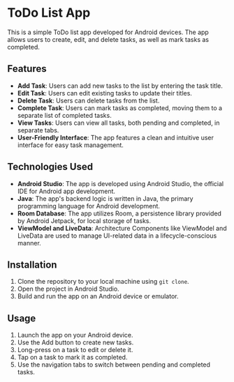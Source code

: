 # ToDo List App

This is a simple ToDo list app developed for Android devices. The app allows users to create, edit, and delete tasks, as well as mark tasks as completed.

## Features

- **Add Task**: Users can add new tasks to the list by entering the task title.
- **Edit Task**: Users can edit existing tasks to update their titles.
- **Delete Task**: Users can delete tasks from the list.
- **Complete Task**: Users can mark tasks as completed, moving them to a separate list of completed tasks.
- **View Tasks**: Users can view all tasks, both pending and completed, in separate tabs.
- **User-Friendly Interface**: The app features a clean and intuitive user interface for easy task management.

## Technologies Used

- **Android Studio**: The app is developed using Android Studio, the official IDE for Android app development.
- **Java**: The app's backend logic is written in Java, the primary programming language for Android development.
- **Room Database**: The app utilizes Room, a persistence library provided by Android Jetpack, for local storage of tasks.
- **ViewModel and LiveData**: Architecture Components like ViewModel and LiveData are used to manage UI-related data in a lifecycle-conscious manner.

## Installation

1. Clone the repository to your local machine using `git clone`.
2. Open the project in Android Studio.
3. Build and run the app on an Android device or emulator.

## Usage

1. Launch the app on your Android device.
2. Use the Add button to create new tasks.
3. Long-press on a task to edit or delete it.
4. Tap on a task to mark it as completed.
5. Use the navigation tabs to switch between pending and completed tasks.



